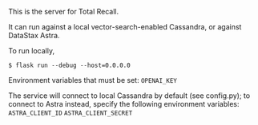 This is the server for Total Recall.

It can run against a local vector-search-enabled Cassandra, or against DataStax Astra.

To run locally, 

`$ flask run --debug --host=0.0.0.0`

Environment variables that must be set:
`OPENAI_KEY`

The service will connect to local Cassandra by default (see config.py); to connect to Astra instead, 
specify the following environment variables:
`ASTRA_CLIENT_ID`
`ASTRA_CLIENT_SECRET`
